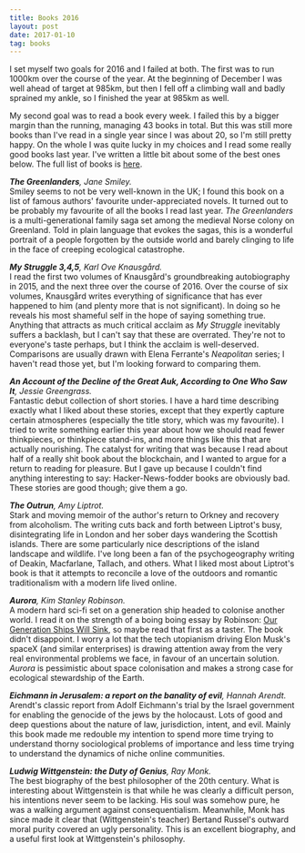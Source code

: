 ```yaml
---
title: Books 2016
layout: post
date: 2017-01-10
tag: books
---
```


I set myself two goals for 2016 and I failed at both.
The first was to run 1000km over the course of the year.
At the beginning of December I was well ahead of target at 985km, but then I fell off a climbing wall and badly sprained my ankle, so I finished the year at 985km as well.

My second goal was to read a book every week.
I failed this by a bigger margin than the running, managing 43 books in total.
But this was still more books than I've read in a single year since I was about 20, so I'm still pretty happy.
On the whole I was quite lucky in my choices and I read some really good books last year.
I've written a little bit about some of the best ones below.
The full list of books is [here](http://www.tkmharris.net/booklist/2016/).


***The Greenlanders**, Jane Smiley.*  
Smiley seems to not be very well-known in the UK; I found this book on a list of
famous authors' favourite under-appreciated novels. It turned out to be probably
my favourite of all the books I read last year. *The Greenlanders* is a
multi-generational family saga set among the medieval Norse colony on Greenland.
Told in plain language that evokes the sagas, this is a wonderful portrait of a
people forgotten by the outside world and barely clinging to life in the face of
creeping ecological catastrophe.

***My Struggle 3,4,5**, Karl Ove Knausg&#229;rd.*  
I read the first two volumes of Knausg&#229;rd's groundbreaking autobiography in
2015, and the next three over the course of 2016. Over the course of six
volumes, Knausg&#229;rd writes everything of significance that has ever happened
to him (and plenty more that is not significant). In doing so he reveals his most
shameful self in the hope of saying something true.
Anything that attracts as much critical acclaim as *My Struggle* inevitably
suffers a backlash, but I can't say that these are overrated. They're not to
everyone's taste perhaps, but I think the acclaim is well-deserved. Comparisons
are usually drawn with Elena Ferrante's *Neapolitan* series; I haven't read
those yet, but I'm looking forward to comparing them.

***An Account of the Decline of the Great Auk, According to One Who Saw It**,
Jessie Greengrass.*  
Fantastic debut collection of short stories. I have a hard time describing
exactly what I liked about these stories, except that they expertly capture
certain atmospheres (especially the title story, which was my favourite). I
tried to write something earlier this year about how we should read fewer
thinkpieces, or thinkpiece stand-ins, and more things like this that are
actually nourishing. The catalyst for writing that was because I read about
half of a really shit book about the blockchain, and I wanted to argue for a
return to reading for pleasure. But I gave up because I couldn't find anything
interesting to say: Hacker-News-fodder books are obviously bad. These stories
are good though; give them a go.

***The Outrun**, Amy Liptrot.*  
Stark and moving memoir of the author's return to Orkney and recovery from
alcoholism. The writing cuts back and forth between Liptrot's busy,
disintegrating life in London and her sober days wandering the Scottish islands.
There are some particularly nice descriptions of the island landscape and
wildlife. I've long been a fan of the psychogeography writing of Deakin,
Macfarlane, Tallach, and others. What I liked most about Liptrot's book is that
it attempts to reconcile a love of the outdoors and romantic traditionalism with
a modern life lived online.

***Aurora**, Kim Stanley Robinson.*  
A modern hard sci-fi set on a generation ship headed to colonise another world.
I read it on the strength of a boing boing essay by Robinson:
[Our Generation Ships Will Sink](https://boingboing.net/2015/11/16/our-generation-ships-will-sink.html),
so maybe read that first as a taster. The book didn't disappoint. I worry a lot
that the tech utopianism driving Elon Musk's spaceX (and similar enterprises) is
drawing attention away from the very real environmental problems we face, in
favour of an uncertain solution. *Aurora* is pessimistic about space
colonisation and makes a strong case for ecological stewardship of the Earth.

***Eichmann in Jerusalem: a report on the banality of evil**, Hannah Arendt.*  
Arendt's classic report from Adolf Eichmann's trial by the Israel government for
enabling the genocide of the jews by the holocaust. Lots of good and deep
questions about the nature of law, jurisdiction, intent, and evil. Mainly this
book made me redouble my intention to spend more time trying to understand
thorny sociological problems of importance and less time trying to understand
the dynamics of niche online communities.

***Ludwig Wittgenstein: the Duty of Genius**, Ray Monk.*  
The best biography of the best philosopher of the 20th century. What is
interesting about Wittgenstein is that while he was clearly a difficult person,
his intentions never seem to be lacking. His soul was somehow pure, he was a
walking argument against consequentialism. Meanwhile, Monk has since made it
clear that (Wittgenstein's teacher) Bertand Russel's outward moral purity
covered an ugly personality. This is an excellent biography, and a useful first
look at Wittgenstein's philosophy.
